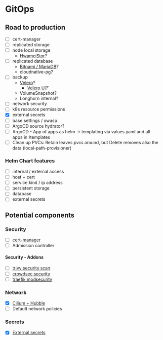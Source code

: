 # GitOps

## Road to production

- [ ] cert-manager
- [ ] replicated storage
- [ ] node local storage 
  - [HwameiStor](https://hwameistor.io/)?
- [ ] replicated database
  - [Bitnami / MariaDB](https://github.com/bitnami/charts/tree/main/bitnami/mariadb-galera)?
  - cloudnative-pg?
- [ ] backup
  - [Velero](https://velero.io/)?
    - [Velero UI](https://github.com/otwld/velero-ui)?`
  - VolumeSnapshot?
  - Longhorn internal?
- [ ] network security
- [ ] k8s resource permissions
- [x] external secrets
- [ ] base settings / owasp
- [ ] ArgoCD source hydrator?
- [ ] ArgoCD - App of apps as helm -> templating via values.yaml and all apps in /templates
- [ ] Clean up PVCs: Retain leaves pvcs around, but Delete removes also the data (local-path-provisioner)

### Helm Chart features

- [ ] internal / external access
- [ ] host + cert
- [ ] service kind / ip address
- [ ] persistent storage
- [ ] database
- [ ] external secrets

## Potential components

### Security

- [ ] [cert-manager](https://github.com/bitnami/charts/tree/main/bitnami/cert-manager)
- [ ] Admission controller

#### Security - Addons

- [ ] [trivy security scan](https://github.com/aquasecurity/trivy-operator)
- [ ] [crowdsec security](https://www.crowdsec.net/)
- [ ] [traefik modsecurity](https://plugins.traefik.io/plugins/628c9eadffc0cd18356a9799/modsecurity-plugin)

### Network

- [x] [Cilium + Hubble](https://github.com/networkpolicy/tutorial?tab=readme-ov-file)
- [ ] Default network policies

### Secrets

- [x] [External secrets](https://external-secrets.io/latest/provider/bitwarden-secrets-manager/)
